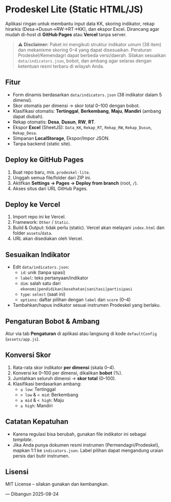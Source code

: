 # Prodeskel Lite (Static HTML/JS)

Aplikasi ringan untuk membantu input data KK, skoring indikator, rekap hirarkis (Desa→Dusun→RW→RT→KK), dan ekspor Excel. Dirancang agar mudah di-host di **GitHub Pages** atau **Vercel** tanpa server.

> ⚠️ **Disclaimer:** Paket ini mengikuti struktur indikator umum (38 item) dan mekanisme skoring 0–4 yang dapat disesuaikan. Peraturan Prodeskel/Kemendagri dapat berbeda versi/daerah. Silakan sesuaikan `data/indicators.json`, bobot, dan ambang agar selaras dengan ketentuan resmi terbaru di wilayah Anda.

## Fitur
- Form dinamis berdasarkan `data/indicators.json` (38 indikator dalam 5 dimensi).
- Skor otomatis per dimensi → skor total 0–100 dengan bobot.
- Klasifikasi otomatis: **Tertinggal**, **Berkembang**, **Maju**, **Mandiri** (ambang dapat diubah).
- Rekap otomatis: **Desa**, **Dusun**, **RW**, **RT**.
- Ekspor **Excel** (SheetJS): `Data_KK`, `Rekap_RT`, `Rekap_RW`, `Rekap_Dusun`, `Rekap_Desa`.
- Simpanan **LocalStorage**, Ekspor/Impor JSON.
- Tanpa backend (static site).

## Deploy ke GitHub Pages
1. Buat repo baru, mis. `prodeskel-lite`.
2. Unggah semua file/folder dari ZIP ini.
3. Aktifkan **Settings → Pages → Deploy from branch** (root, `/`).
4. Akses situs dari URL GitHub Pages.

## Deploy ke Vercel
1. Import repo ini ke Vercel.
2. Framework: `Other` / `Static`.
3. Build & Output: tidak perlu (static). Vercel akan melayani `index.html` dan folder `assets`/`data`.
4. URL akan disediakan oleh Vercel.

## Sesuaikan Indikator
- Edit `data/indicators.json`:
  - `id`: unik (tanpa spasi)
  - `label`: teks pertanyaan/indikator
  - `dim`: salah satu dari `ekonomi|pendidikan|kesehatan|sanitasi|partisipasi`
  - `type`: `select` (saat ini)
  - `options`: daftar pilihan dengan `label` dan `score` (0–4)
- Tambahkan/hapus indikator sesuai instrumen Prodeskel yang berlaku.

## Pengaturan Bobot & Ambang
Atur via tab **Pengaturan** di aplikasi atau langsung di kode `defaultConfig` (`assets/app.js`).

## Konversi Skor
1. Rata-rata skor indikator **per dimensi** (skala 0–4).
2. Konversi ke 0–100 per dimensi, dikalikan **bobot** (%).
3. Jumlahkan seluruh dimensi → **skor total** (0–100).
4. Klasifikasi berdasarkan ambang:
   - `≤ low`: Tertinggal
   - `> low` & `< mid`: Berkembang
   - `≥ mid` & `< high`: Maju
   - `≥ high`: Mandiri

## Catatan Kepatuhan
- Karena regulasi bisa berubah, gunakan file indikator ini sebagai *template*.
- Jika Anda punya dokumen resmi instrumen (Permendagri/Prodeskel), mapkan 1:1 ke `indicators.json`. Label pilihan dapat mengandung uraian persis dari butir instrumen.

## Lisensi
MIT License – silakan gunakan dan kembangkan.

— Dibangun 2025-08-24
